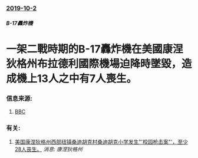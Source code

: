### [2019-10-2](/news/2019/10/2/index.md)

##### B-17轟炸機
# 一架二戰時期的B-17轟炸機在美國康涅狄格州布拉德利國際機場迫降時墜毀，造成機上13人之中有7人喪生。 




### 信息来源:

1. [BBC](https://www.bbc.com/news/world-us-canada-49909735)

### 有关:

1. [美国康涅狄格州西部纽镇桑迪胡克村桑迪胡克小学发生"'校园枪击案"'，至少28人丧生。](/zh/news/2012/12/14/美国康涅狄格州西部纽镇桑迪胡克村桑迪胡克小学发生-校园枪击案-至少28人丧生.md) _消息: 康涅狄格州_
